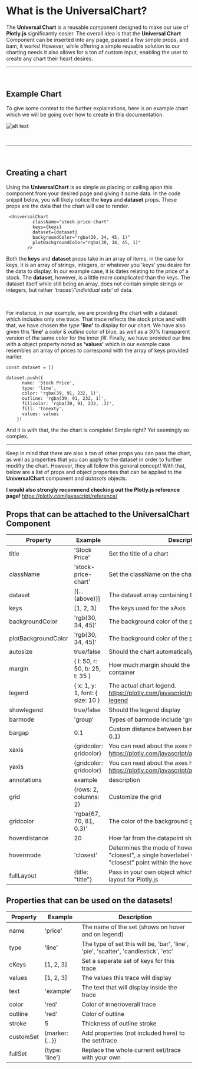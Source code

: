 # What is the UniversalChart?


The **Universal Chart** is a reusable component designed to make our use of **Plotly.js** significantly easier. The overall idea is that the **Universal Chart** Component can be inserted into any page, passed a few simple props, and bam, it works! However, while offering a simple reusable solution to our charting needs it also allows for a ton of custom input, enabling the user to create any chart their heart desires.
<br/>
<hr/>
<br/>


## Example Chart

To give some context to the further explainations, here is an example chart which we will be going over how to create in this documentation.

![alt text](https://i.imgur.com/7xyYwcZ.png)

<br/>
<hr/>
<br/>

## Creating a chart

Using the **UniversalChart** is as simple as placing or calling apon this component from your desired page and giving it some data. In the code snippit below, you will likely notice the **keys** and **dataset** props. These props are the data that the chart will use to render.

```
 <UniversalChart
          className="stock-price-chart"
          keys={keys}
          dataset={dataset}
          backgroundColor="rgba(30, 34, 45, 1)"
          plotBackgroundColor="rgba(30, 34, 45, 1)"
        />
```

Both the **keys** and **dataset** props take in an array of items, in the case for keys, it is an array of strings, integers, or whatever you 'keys' you desire for the data to display. In our example case, it is dates relating to the price of a stock. The **dataset**, however, is a little more complicated than the keys. The dataset itself while still being an array, does not contain simple strings or integers, but rather *'traces'/'individual sets'* of data.

<br/>

For instance, in our example, we are providing the chart with a dataset which includes only one trace. That trace reflects the stock price and with that, we have chosen the *type* **'line'** to display for our chart. We have also given this **'line'** a *color* & *outline* color of blue, as well as a 30% transparent version of the same color for the inner *fill*. Finally, we have provided our line with a object property noted as **'values'** which in our example case resembles an array of prices to correspond with the array of keys provided earlier.
```
const dataset = []

dataset.push({
      name: 'Stock Price',
      type: 'line',
      color: 'rgba(39, 91, 232, 1)',
      outline: 'rgba(39, 91, 232, 1)',
      fillcolor: 'rgba(39, 91, 232, .3)',
      fill: 'tonexty',
      values: values
    })
```

And it is with that, the the chart is complete! Simple right? Yet seemingly so complex.

<hr/>

Keep in mind that there are also a ton of other props you can pass the chart, as well as properties that you can apply to the dataset in order to further modifty the chart. However, they all follow this general concept! With that, below are a list of props and object properties that can be applied to the **UniversalChart** component and *datasets* objects.

**I would also strongly recommend checking out the Plotly.js reference page!**
https://plotly.com/javascript/reference/
## Props that can be attached to the UniversalChart Component

|  Property 	| Example	|  Description	|
|---	|---	|---	|
|title|'Stock Price'|Set the title of a chart|
|className|'stock-price-chart'|Set the className on the chart wrapper div|
|dataset|[{...(above)}]|The dataset array containing the chart data|
|keys|[1, 2, 3]|The keys used for the xAxis|
|backgroundColor|'rgb(30, 34, 45)'|The background color of the plot including margin|
|plotBackgroundColor|'rgb(30, 34, 45)'|The background color of the plot not including margin|
|autosize|true/false|Should the chart automatically resize|
|margin|{ l: 50, r: 50, b: 25, t: 35 }|How much margin should the chart have inside its container|
|legend|{ x: 1, y: 1, font: { size: 10 }|The actual chart legend. https://plotly.com/javascript/reference/layout/#layout-legend|
|showlegend|true/false|Should the legend display|
|barmode|'group'|Types of barmode include 'group' 'stack' 'relative'|
|bargap|0.1|Custom distance between bars on bar chart (default is 0.1)|
|xaxis|{gridcolor: gridcolor}|You can read about the axes here: https://plotly.com/javascript/axes/|
|yaxis|{gridcolor: gridcolor}|You can read about the axes here: https://plotly.com/javascript/axes/|
|annotations|example|description|
|grid|{rows: 2, columns: 2}|Customize the grid|
|gridcolor| 'rgba(67, 70, 81, 0.3)'|The color of the background grid|
|hoverdistance|20|How far from the datapoint should the hover show|
|hovermode|'closest'|Determines the mode of hover interactions. If "closest", a single hoverlabel will appear for the "closest" point within the `hoverdistance`.|
|fullLayout|{title: "title"}|Pass in your own object which will be used as the layout for Plotly.js|


## Properties that can be used on the datasets!

|  Property 	| Example	|  Description	|
|---	|---	|---	|
|name|'price'|The name of the set (shows on hover and on legend)|
|type|'line'|The type of set this will be, 'bar', 'line', 'pie', 'scatter', 'candlestick', 'etc'|
|cKeys|[1, 2, 3]|Set a seperate set of keys for this trace|
|values|[1, 2, 3]|The values this trace will display|
|text|'example'|The text that will display inside the trace|
|color|'red'|Color of inner/overall trace|
|outline|'red'|Color of outline|
|stroke|5|Thickness of outline stroke|
|customSet|{marker: {...}}|Add properties (not included here) to the set/trace|
|fullSet|{type: 'line'}|Replace the whole current set/trace with your own|